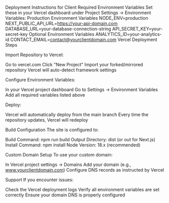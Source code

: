 Deployment Instructions for Client
Required Environment Variables
Set these in your Vercel dashboard under Project Settings → Environment Variables:
Production Environment Variables
NODE_ENV=production
NEXT_PUBLIC_API_URL=https://your-api-domain.com
DATABASE_URL=your-database-connection-string
API_SECRET_KEY=your-secret-key
Optional Environment Variables
ANALYTICS_ID=your-analytics-id
CONTACT_EMAIL=contact@yourclientdomain.com
Vercel Deployment Steps

Import Repository to Vercel:

Go to vercel.com
Click "New Project"
Import your forked/mirrored repository
Vercel will auto-detect framework settings

Configure Environment Variables:

In your Vercel project dashboard
Go to Settings → Environment Variables
Add all required variables listed above

Deploy:

Vercel will automatically deploy from the main branch
Every time the repository updates, Vercel will redeploy

Build Configuration
The site is configured to:

Build Command: npm run build
Output Directory: dist (or out for Next.js)
Install Command: npm install
Node Version: 18.x (recommended)

Custom Domain Setup
To use your custom domain:

In Vercel project settings → Domains
Add your domain (e.g., www.yourclientdomain.com)
Configure DNS records as instructed by Vercel

Support
If you encounter issues:

Check the Vercel deployment logs
Verify all environment variables are set correctly
Ensure your domain DNS is properly configured
